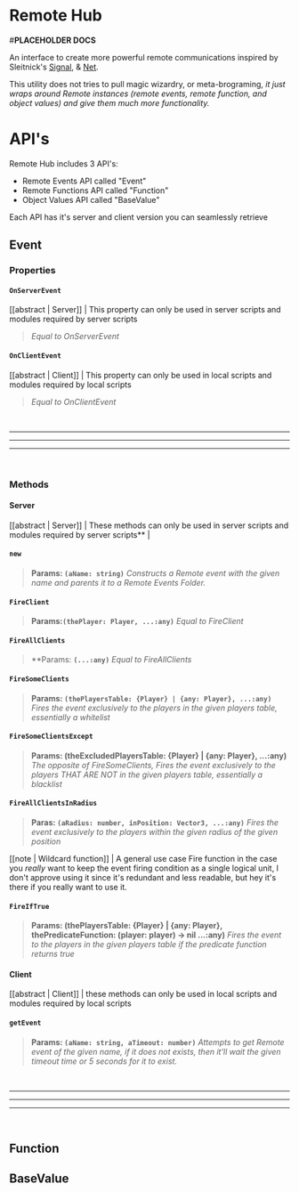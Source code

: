 # Remote Hub

#**PLACEHOLDER DOCS**

An interface to create more powerful remote communications inspired by Sleitnick's [Signal](https://sleitnick.github.io/RbxUtil/api/Signal/), & [Net](https://sleitnick.github.io/RbxUtil/api/Net).

This utility does not tries to pull magic wizardry, or meta-brograming, *it just wraps around Remote instances (remote events, remote function, and object values) and give them much more functionality.*


# API's
Remote Hub includes 3 API's:
- Remote Events API called "Event"
- Remote Functions API called "Function"
- Object Values API called "BaseValue"

Each API has it's server and client version you can seamlessly retrieve

## Event
### Properties

#### `OnServerEvent`
[[abstract | Server]]
| This property can only be used in server scripts and modules required by server scripts
> *Equal to OnServerEvent*



#### `OnClientEvent`
[[abstract | Client]]
| This property can only be used in local scripts and modules required by local scripts
> *Equal to OnClientEvent*



<br>

---
---
---

<br>




### Methods

#### Server
[[abstract | Server]]
| These methods can only be used in server scripts and modules required by server scripts** |
#### `new`
>**Params: `(aName: string)`**
> *Constructs a Remote event with the given name and parents it to a Remote Events Folder.*


#### `FireClient`
> **Params:`(thePlayer: Player, ...:any)`**
> *Equal to FireClient*



#### `FireAllClients`
>**Params: **`(...:any)`**
> *Equal to FireAllClients*
 




#### `FireSomeClients`
>**Params: `(thePlayersTable: {Player} | {any: Player}, ...:any)`**
> *Fires the event exclusively to the players in the given players table, essentially a whitelist*



#### `FireSomeClientsExcept`
>**Params: (theExcludedPlayersTable: {Player} | {any: Player}, ...:any)**
> *The opposite of FireSomeClients, Fires the event exclusively to the players THAT ARE NOT in the given players table, essentially a blacklist*





#### `FireAllClientsInRadius`
>**Paras: `(aRadius: number, inPosition: Vector3, ...:any)`**
> *Fires the event exclusively to the players within the given radius of the given position*



[[note | Wildcard function]]
| A general use case Fire function in the case you *really* want to keep the event firing condition as a single logical unit, I don't approve using it since it's redundant and less readable, but hey it's there if you really want to use it.

#### `FireIfTrue`
>**Params: (thePlayersTable: {Player} | {any: Player}, thePredicateFunction: (player: player) -> nil ...:any)**
> *Fires the event to the players in the given players table if the predicate function returns true*




#### Client
[[abstract | Client]]
| these methods can only be used in local scripts and modules required by local scripts

#### `getEvent`
> **Params: `(aName: string, aTimeout: number)`**
> *Attempts to get Remote event of the given name, if it does not exists, then it'll wait the given timeout time or 5 seconds for it to exist.*




<br>

---
---
---

<br>






## Function

## BaseValue